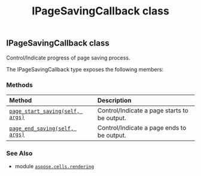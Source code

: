 ﻿---
title: IPageSavingCallback class
second_title: Aspose.Cells for Python via .NET API References
description: 
type: docs
weight: 40
url: /aspose.cells.rendering/ipagesavingcallback/
is_root: false
---

## IPageSavingCallback class

Control/Indicate progress of page saving process.



The IPageSavingCallback type exposes the following members:

### Methods
| Method | Description |
| :- | :- |
| [`page_start_saving(self, args)`](/cells/python-net/aspose.cells.rendering/ipagesavingcallback/page_start_saving/#aspose.cells.rendering.pagestartsavingargs) | Control/Indicate a page starts to be output. |
| [`page_end_saving(self, args)`](/cells/python-net/aspose.cells.rendering/ipagesavingcallback/page_end_saving/#aspose.cells.rendering.pageendsavingargs) | Control/Indicate a page ends to be output. |



### See Also
* module [`aspose.cells.rendering`](..)
